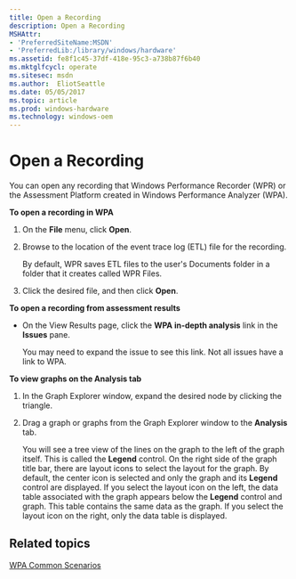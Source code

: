 ```yaml
---
title: Open a Recording
description: Open a Recording
MSHAttr:
- 'PreferredSiteName:MSDN'
- 'PreferredLib:/library/windows/hardware'
ms.assetid: fe8f1c45-37df-418e-95c3-a738b87f6b40
ms.mktglfcycl: operate
ms.sitesec: msdn
ms.author:  EliotSeattle
ms.date: 05/05/2017
ms.topic: article
ms.prod: windows-hardware
ms.technology: windows-oem
---
```


# Open a Recording


You can open any recording that Windows Performance Recorder (WPR) or the Assessment Platform created in Windows Performance Analyzer (WPA).

**To open a recording in WPA**

1.  On the **File** menu, click **Open**.

2.  Browse to the location of the event trace log (ETL) file for the recording.

    By default, WPR saves ETL files to the user's Documents folder in a folder that it creates called WPR Files.

3.  Click the desired file, and then click **Open**.

**To open a recording from assessment results**

-   On the View Results page, click the **WPA in-depth analysis** link in the **Issues** pane.

    You may need to expand the issue to see this link. Not all issues have a link to WPA.

**To view graphs on the Analysis tab**

1.  In the Graph Explorer window, expand the desired node by clicking the triangle.

2.  Drag a graph or graphs from the Graph Explorer window to the **Analysis** tab.

    You will see a tree view of the lines on the graph to the left of the graph itself. This is called the **Legend** control. On the right side of the graph title bar, there are layout icons to select the layout for the graph. By default, the center icon is selected and only the graph and its **Legend** control are displayed. If you select the layout icon on the left, the data table associated with the graph appears below the **Legend** control and graph. This table contains the same data as the graph. If you select the layout icon on the right, only the data table is displayed.

## Related topics


[WPA Common Scenarios](windows-performance-analyzer-common-scenarios.md)

 

 







